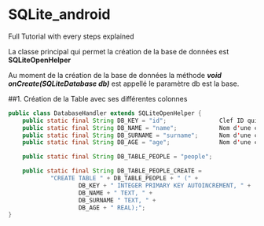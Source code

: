 # SQLite_android
Full Tutorial with every steps explained

La classe principal qui permet la création de la base de données est **SQLiteOpenHelper**

Au moment de la création de la base de données la méthode _**void onCreate(SQLiteDatabase db)**_ est appellé le paramètre db est la base.

##1. Création de la Table avec ses différentes colonnes 

```java
public class DatabaseHandler extends SQLiteOpenHelper {
    public static final String DB_KEY = "id";               Clef ID qui est un entier auto-incrémental
    public static final String DB_NAME = "name";            Nom d'une colonnes de la TABLE BD_TABLE_PEOPLE
    public static final String DB_SURNAME = "surname";      Nom d'une colonnes de la TABLE BD_TABLE_PEOPLE
    public static final String DB_AGE = "age";              Nom d'une colonnes de la TABLE BD_TABLE_PEOPLE

    public static final String DB_TABLE_PEOPLE = "people";

    public static final String DB_TABLE_PEOPLE_CREATE =
            "CREATE TABLE " + DB_TABLE_PEOPLE + " (" +
                    DB_KEY + " INTEGER PRIMARY KEY AUTOINCREMENT, " +
                    DB_NAME + " TEXT, " +
                    DB_SURNAME " TEXT, " +
                    DB_AGE + " REAL);";
}
```

